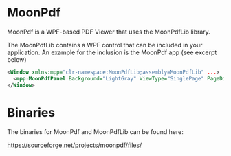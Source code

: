 MoonPdf
=======

MoonPdf is a WPF-based PDF Viewer that uses the MoonPdfLib library.

The MoonPdfLib contains a WPF control that can be included in your application.
An example for the inclusion is the MoonPdf app (see excerpt below)
```xml
<Window xmlns:mpp="clr-namespace:MoonPdfLib;assembly=MoonPdfLib" ...>
  <mpp:MoonPdfPanel Background="LightGray" ViewType="SinglePage" PageDisplay="ContinuousPages" PageMargin="0,2,4,2" AllowDrop="True"/>
</Window>
```

Binaries
========
The binaries for MoonPdf and MoonPdfLib can be found here:

https://sourceforge.net/projects/moonpdf/files/
